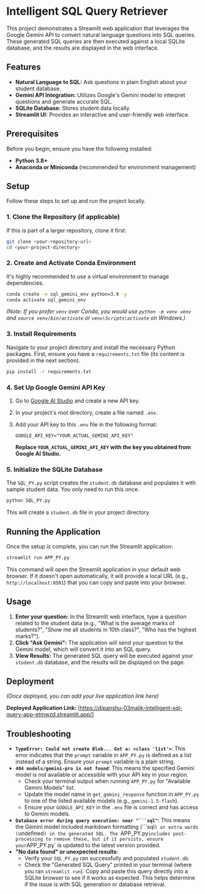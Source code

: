 # Intelligent SQL Query Retriever

This project demonstrates a Streamlit web application that leverages the Google Gemini API to convert natural language questions into SQL queries. These generated SQL queries are then executed against a local SQLite database, and the results are displayed in the web interface.

## Features

* **Natural Language to SQL:** Ask questions in plain English about your student database.
* **Gemini API Integration:** Utilizes Google's Gemini model to interpret questions and generate accurate SQL.
* **SQLite Database:** Stores student data locally.
* **Streamlit UI:** Provides an interactive and user-friendly web interface.

## Prerequisites

Before you begin, ensure you have the following installed:

* **Python 3.8+**
* **Anaconda or Miniconda** (recommended for environment management)

## Setup

Follow these steps to set up and run the project locally.

### 1. Clone the Repository (if applicable)

If this is part of a larger repository, clone it first:

```bash
git clone <your-repository-url>
cd <your-project-directory>
```

### 2. Create and Activate Conda Environment

It's highly recommended to use a virtual environment to manage dependencies.

```bash
conda create -n sql_gemini_env python=3.9 -y
conda activate sql_gemini_env
```
*(Note: If you prefer `venv` over Conda, you would use `python -m venv venv` and `source venv/bin/activate` or `venv\Scripts\activate` on Windows.)*

### 3. Install Requirements

Navigate to your project directory and install the necessary Python packages. First, ensure you have a `requirements.txt` file (its content is provided in the next section).

```bash
pip install -r requirements.txt
```

### 4. Set Up Google Gemini API Key

1.  Go to [Google AI Studio](https://aistudio.google.com/app/apikey) and create a new API key.
2.  In your project's root directory, create a file named `.env`.
3.  Add your API key to this `.env` file in the following format:

    ```
    GOOGLE_API_KEY="YOUR_ACTUAL_GEMINI_API_KEY"
    ```
    **Replace `YOUR_ACTUAL_GEMINI_API_KEY` with the key you obtained from Google AI Studio.**

### 5. Initialize the SQLite Database

The `SQL_PY.py` script creates the `student.db` database and populates it with sample student data. You only need to run this once.

```bash
python SQL_PY.py
```
This will create a `student.db` file in your project directory.

## Running the Application

Once the setup is complete, you can run the Streamlit application:

```bash
streamlit run APP_PY.py
```

This command will open the Streamlit application in your default web browser. If it doesn't open automatically, it will provide a local URL (e.g., `http://localhost:8501`) that you can copy and paste into your browser.

## Usage

1.  **Enter your question:** In the Streamlit web interface, type a question related to the student data (e.g., "What is the average marks of students?", "Show me all students in 10th class?", "Who has the highest marks?").
2.  **Click "Ask Gemini":** The application will send your question to the Gemini model, which will convert it into an SQL query.
3.  **View Results:** The generated SQL query will be executed against your `student.db` database, and the results will be displayed on the page.

## Deployment

*(Once deployed, you can add your live application link here)*

**Deployed Application Link:** [https://dipanshu-03malik-intelligent-sql-query-app-etmwzd.streamlit.app/]

## Troubleshooting

* **`TypeError: Could not create Blob... Got a: <class 'list'>`**: This error indicates that the `prompt` variable in `APP_PY.py` is defined as a list instead of a string. Ensure your `prompt` variable is a plain string.
* **`404 models/gemini-pro is not found`**: This means the specified Gemini model is not available or accessible with your API key in your region.
    * Check your terminal output when running `APP_PY.py` for "Available Gemini Models" list.
    * Update the model name in `get_gemini_response` function in `APP_PY.py` to one of the listed available models (e.g., `gemini-1.5-flash`).
    * Ensure your `GOOGLE_API_KEY` in the `.env` file is correct and has access to Gemini models.
* **`Database error during query execution: near "```sql"`**: This means the Gemini model included markdown formatting (```sql`) or extra words (`undefined`) in the generated SQL. The `APP_PY.py` includes post-processing to remove these, but if it persists, ensure your `APP_PY.py` is updated to the latest version provided.
* **"No data found" or unexpected results**:
    * Verify your `SQL_PY.py` ran successfully and populated `student.db`.
    * Check the "Generated SQL Query" printed in your terminal (where you ran `streamlit run`). Copy and paste this query directly into a SQLite browser to see if it works as expected. This helps determine if the issue is with SQL generation or database retrieval.
